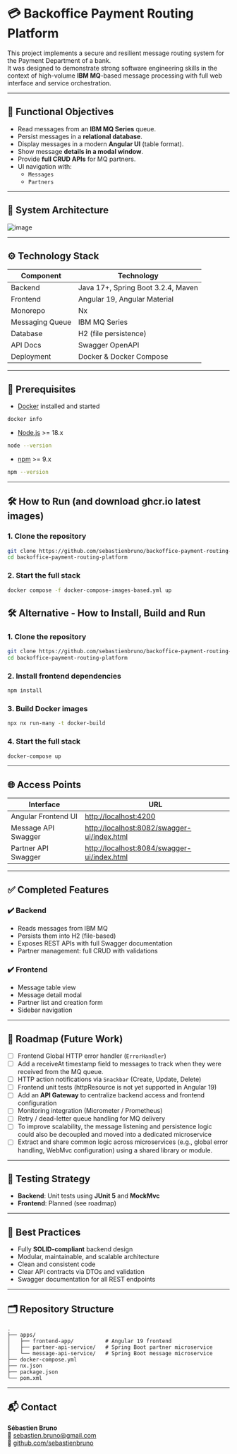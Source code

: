 # 💳 Backoffice Payment Routing Platform

This project implements a secure and resilient message routing system for the Payment Department of a bank.  
It was designed to demonstrate strong software engineering skills in the context of high-volume **IBM MQ**-based message processing with full web interface and service orchestration.

---

## 🚀 Functional Objectives

- Read messages from an **IBM MQ Series** queue.
- Persist messages in a **relational database**.
- Display messages in a modern **Angular UI** (table format).
- Show message **details in a modal window**.
- Provide **full CRUD APIs** for MQ partners.
- UI navigation with:
  - `Messages`
  - `Partners`

---

## 🧱 System Architecture

![image](https://github.com/user-attachments/assets/62c4bb70-6769-4cd4-89bf-22eca63f8de4)


---

## ⚙️ Technology Stack

| Component        | Technology                          |
|------------------|--------------------------------------|
| Backend           | Java 17+, Spring Boot 3.2.4, Maven   |
| Frontend          | Angular 19, Angular Material         |
| Monorepo          | Nx                                   |
| Messaging Queue   | IBM MQ Series                        |
| Database          | H2 (file persistence)                |
| API Docs          | Swagger OpenAPI                      |
| Deployment        | Docker & Docker Compose              |

---

## 🏁 Prerequisites

- [Docker](https://www.docker.com/) installed and started
```bash
docker info
```
- [Node.js](https://nodejs.org/en/) >= 18.x
```bash
node --version
```
- [npm](https://www.npmjs.com/) >= 9.x
```bash
npm --version
```
---

## 🛠️ How to Run (and download ghcr.io latest images)

### 1. Clone the repository
```bash
git clone https://github.com/sebastienbruno/backoffice-payment-routing-platform.git
cd backoffice-payment-routing-platform
```

### 2. Start the full stack
```bash
docker compose -f docker-compose-images-based.yml up
```


## 🛠️ Alternative - How to Install, Build and Run 

### 1. Clone the repository
```bash
git clone https://github.com/sebastienbruno/backoffice-payment-routing-platform.git
cd backoffice-payment-routing-platform
```

### 2. Install frontend dependencies
```bash
npm install
```

### 3. Build Docker images
```bash
npx nx run-many -t docker-build
```

### 4. Start the full stack
```bash
docker-compose up
```

---

## 🌐 Access Points

| Interface                   | URL                                                      |
|-----------------------------|-----------------------------------------------------------|
| Angular Frontend UI         | [http://localhost:4200](http://localhost:4200)            |
| Message API Swagger         | [http://localhost:8082/swagger-ui/index.html](http://localhost:8082/swagger-ui/index.html) |
| Partner API Swagger         | [http://localhost:8084/swagger-ui/index.html](http://localhost:8084/swagger-ui/index.html) |

---

## ✅ Completed Features

### ✔️ Backend
- Reads messages from IBM MQ
- Persists them into H2 (file-based)
- Exposes REST APIs with full Swagger documentation
- Partner management: full CRUD with validations

### ✔️ Frontend
- Message table view
- Message detail modal
- Partner list and creation form
- Sidebar navigation

---

## 🔮 Roadmap (Future Work)

- [ ] Frontend Global HTTP error handler (`ErrorHandler`)
- [ ] Add a receiveAt timestamp field to messages to track when they were received from the MQ queue.
- [ ] HTTP action notifications via `Snackbar` (Create, Update, Delete)
- [ ] Frontend unit tests (httpResource is not yet supported in Angular 19)
- [ ] Add an **API Gateway** to centralize backend access and frontend configuration
- [ ] Monitoring integration (Micrometer / Prometheus)
- [ ] Retry / dead-letter queue handling for MQ delivery
- [ ] To improve scalability, the message listening and persistence logic could also be decoupled and moved into a dedicated microservice
- [ ] Extract and share common logic across microservices (e.g., global error handling, WebMvc configuration) using a shared library or module.

---

## 🧪 Testing Strategy

- **Backend**: Unit tests using **JUnit 5** and **MockMvc**
- **Frontend**: Planned (see roadmap)

---

## 🧼 Best Practices

- Fully **SOLID-compliant** backend design
- Modular, maintainable, and scalable architecture
- Clean and consistent code
- Clear API contracts via DTOs and validation
- Swagger documentation for all REST endpoints

---

## 🗂️ Repository Structure

```
.
├── apps/
│   ├── frontend-app/          # Angular 19 frontend
│   ├── partner-api-service/   # Spring Boot partner microservice
│   └── message-api-service/   # Spring Boot message microservice
├── docker-compose.yml
├── nx.json
├── package.json
└── pom.xml
```

---

## 📬 Contact

**Sébastien Bruno**  
📧 sebastien.bruno@gmail.com  
🔗 [github.com/sebastienbruno](https://github.com/sebastienbruno)
